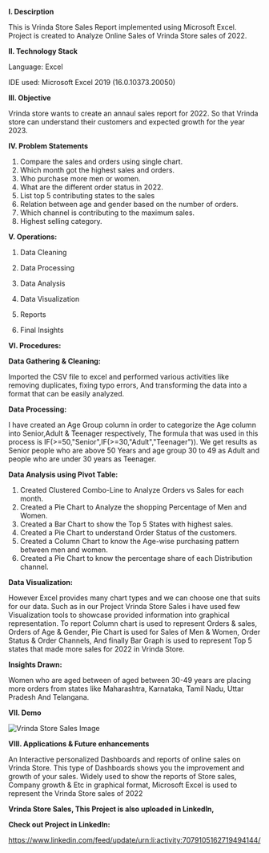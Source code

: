 **I. Descirption** 

This is Vrinda Store Sales Report implemented using Microsoft Excel. Project is created to Analyze Online Sales of Vrinda Store sales of 2022.


**II. Technology Stack**

Language: Excel

IDE used: Microsoft Excel 2019 (16.0.10373.20050)


**III. Objective**

Vrinda store wants to create an annaul sales report for 2022.
So that Vrinda store can understand their customers and expected growth for the year 2023.


**IV. Problem Statements**

 1. Compare the sales and orders using single chart.
 2. Which month got the highest sales and orders.
 3. Who purchase more men or women.
 4. What are the different order status in 2022.
 5. List top 5 contributing states to the sales
 6. Relation between age and gender based on the number of orders.
 7. Which channel is contributing to the maximum sales.
 8. Highest selling category.

**V. Operations:**

 1. Data Cleaning

 2. Data Processing

 3. Data Analysis

 4. Data Visualization

 5. Reports

 6. Final Insights


 **VI. Procedures:** 

 **Data Gathering & Cleaning:**

 Imported the CSV file to excel and performed various activities like removing duplicates, fixing typo errors, 
 And transforming the data into a format that can be easily analyzed.

**Data Processing:**

I have created an Age Group column in order to categorize the Age column into Senior,Adult & Teenager respectively,
The formula that was used in this process is IF(>=50,"Senior",IF(>=30,"Adult","Teenager")). We get results as Senior people
who are above 50 Years and age group 30 to 49 as Adult and people who are under 30 years as Teenager.


**Data Analysis using Pivot Table:**

1. Created Clustered Combo-Line to Analyze Orders vs Sales for each month.
2. Created a Pie Chart to Analyze the shopping Percentage of Men and Women.
3. Created a Bar Chart to show the Top 5 States with highest sales.
4. Created a Pie Chart to understand Order Status of the customers.
5. Created a Column Chart to know the Age-wise purchasing pattern between men and women.
6. Created a Pie Chart to know the percentage share of each Distribution channel.



 **Data Visualization:**

 However Excel provides many chart types and we can choose one that suits for our data. Such as in our Project Vrinda Store Sales i have used few Visualization 
 tools to showcase provided information into graphical representation. To report Column chart is used to represent Orders & sales, Orders of Age & Gender,
 Pie Chart is used for Sales of Men & Women, Order Status & Order Channels, And finally Bar Graph is used to represent Top 5 states that made more sales for 2022 in Vrinda Store.


 **Insights Drawn:**

 Women who are aged between of aged between 30-49 years are placing more orders from states like Maharashtra, 
 Karnataka, Tamil Nadu, Uttar Pradesh And Telangana.


   **VII. Demo**

   ![Vrinda Store Sales Image](https://github.com/imgopi41/Virnda-Store-Excel/assets/99798157/4272918d-1449-47d9-8b19-f791ef430d59)



**VIII. Applications & Future enhancements**


An Interactive personalized Dashboards and reports of online sales on Vrinda Store. This type of Dashboards shows you the improvement 
and growth of your sales. Widely used to show the reports of Store sales, Company growth & Etc in graphical format, Microsoft Excel is 
used to represent the Vrinda Store sales of 2022

**Vrinda Store Sales, This Project is also uploaded in LinkedIn,**

**Check out Project in LinkedIn:**

https://www.linkedin.com/feed/update/urn:li:activity:7079105162719494144/
 

